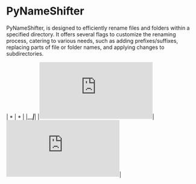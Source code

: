 
# PyNameShifter

PyNameShifter, is designed to efficiently rename files and folders within a specified directory. It offers several flags to customize the renaming process, catering to various needs, such as adding prefixes/suffixes, replacing parts of file or folder names, and applying changes to subdirectories.

| *   | * |
|_____|___|
|![](https://github.com/dam-ari/PyNameShifter/blob/main/ReadMeS/Weirdy-README.md)|![](https://github.com/dam-ari/PyNameShifter/blob/main/ReadMeS/Classic-README.md)|